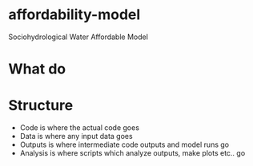 # affordability-model
Sociohydrological Water Affordable Model

# What do


# Structure
* Code is where the actual code goes
* Data is where any input data goes
* Outputs is where intermediate code outputs and model runs go
* Analysis is where scripts which analyze outputs, make plots etc.. go



